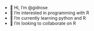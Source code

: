 - 👋 Hi, I’m @gidrose
- 👀 I’m interested in programming with R
- 🌱 I’m currently learning python and R
- 💞️ I’m looking to collaborate on R

<!---
gidrose/gidrose is a ✨ special ✨ repository because its `README.md` (this file) appears on your GitHub profile.
You can click the Preview link to take a look at your changes.
--->
